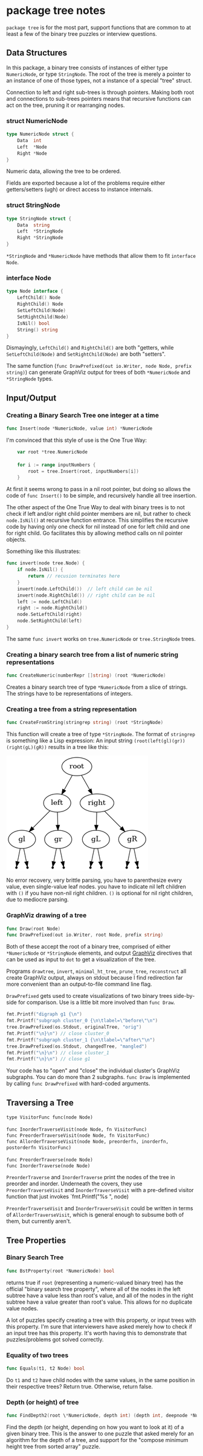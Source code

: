 # package tree notes

`package tree` is for the most part,
support functions that are common to at least a few of the binary tree puzzles
or interview questions.

## Data Structures

In this package, a binary tree consists of instances of
either type `NumericNode`, or type `StringNode`.
The root of the tree is merely a pointer to an instance of one of those types,
not a instance of a special "tree" struct.

Connection to left and right sub-trees is through pointers.
Making both root and connections to sub-trees pointers means
that recursive functions can act on the tree,
pruning it or rearranging nodes.


### struct NumericNode

```go
type NumericNode struct {
    Data  int
    Left  *Node
    Right *Node
}
```

Numeric data, allowing the tree to be ordered.

Fields are exported because a lot of the problems require
either getters/setters (ugh) or direct access to instance internals.

### struct StringNode

```go
type StringNode struct {
    Data  string
    Left  *StringNode 
    Right *StringNode
}
```

`*StringNode` and `*NumericNode` have methods that allow them to fit
`interface Node`.

### interface Node

```go
type Node interface {
    LeftChild() Node
    RightChild() Node
    SetLeftChild(Node)
    SetRightChild(Node)
    IsNil() bool
    String() string
}
```

Dismayingly, `LeftChild()` and `RightChild()` are both "getters,
while `SetLeftChild(Node)` and `SetRightChild(Node)` are both "setters".

The same function (`func DrawPrefixed(out io.Writer, node Node, prefix string)`)
can generate GraphViz output for trees of both `*NumericNode` and `*StringNode`
types.

## Input/Output

### Creating a Binary Search Tree one integer at a time

```go
func Insert(node *NumericNode, value int) *NumericNode
```
I'm convinced that this style of use is the One True Way:

```go
	var root *tree.NumericNode

	for i := range inputNumbers {
		root = tree.Insert(root, inputNumbers[i])
	}
```

At first it seems wrong to pass in a nil root pointer,
but doing so allows the code of `func Insert()` to be simple,
and recursively handle all tree insertion.

The other aspect of the One True Way to deal with binary trees
is to not check if left and/or right child pointer members are nil,
but rather to check `node.IsNil()` at recursive function entrance.
This simplifies the recursive code by having only one
check for nil instead of one for left child and one for right child.
Go facilitates this by allowing method calls on nil pointer objects.

Something like this illustrates:

```go
func invert(node tree.Node) {
    if node.IsNil() {
        return // recusion terminates here
    }
    invert(node.LeftChild())  // left child can be nil
    invert(node.RightChild()) // right child can be nil
    left := node.LeftChild()
    right := node.RightChild()
    node.SetLeftChild(right)
    node.SetRightChild(left)
}
```

The same `func invert` works on `tree.NumericNode` or `tree.StringNode` trees.

### Creating a binary search tree from a list of numeric string representations

```go
func CreateNumeric(numberRepr []string) (root *NumericNode)
```

Creates a binary search tree of type `*NumericNode` from a slice of strings.
The strings have to be representations of integers.

### Creating a tree from a string representation

```go
func CreateFromString(stringrep string) (root *StringNode)
```

This function will create a tree of type `*StringNode`.
The format of `stringrep` is something like a Lisp expression:
An input string `(root(left(gl)(gr))(right(gL)(gR))`
results in a tree like this:

![tree resulting from (root(left(gl)(gr))(right(gL)(gR))](example_tree.png)

No error recovery, very brittle parsing,
you have to parenthesize every value,
even single-value leaf nodes.
you have to indicate nil left children with `()` if you have non-nil right children.
`()` is optional for nil right children, due to mediocre parsing.

### GraphViz drawing of a tree

```go
func Draw(root Node)
func DrawPrefixed(out io.Writer, root Node, prefix string)
```

Both of these accept the root of a binary tree,
comprised of either `*NumericNode` or `*StringNode` elements,
and output [GraphViz](https://graphviz.org) directives
that can be used as input to `dot` to get a visualization
of the tree.

Programs `drawtree`, `invert`, `minimal_ht_tree`, `prune_tree`,
`reconstruct` all create GraphViz output,
always on stdout because I find redirection far more convenient
than an output-to-file command line flag.

`DrawPrefixed` gets used to create visualizations of two binary
trees side-by-side for comparison.
Use is a little bit more involved than `func Draw`.

```go
fmt.Printf("digraph g1 {\n")
fmt.Printf("subgraph cluster_0 {\n\tlabel=\"before\"\n")
tree.DrawPrefixed(os.Stdout, originalTree, "orig")
fmt.Printf("\n}\n") // close cluster_0
fmt.Printf("subgraph cluster_1 {\n\tlabel=\"after\"\n")
tree.DrawPrefixed(os.Stdout, changedTree, "mangled")
fmt.Printf("\n}\n") // close cluster_1
fmt.Printf("\n}\n") // close g1
```

Your code has to "open" and "close" the individual cluster's
GraphViz subgraphs.
You can do more than 2 subgraphs.
`func Draw` is implemented by calling `func DrawPrefixed`
with hard-coded arguments.

## Traversing a Tree

```
type VisitorFunc func(node Node)

func InorderTraverseVisit(node Node, fn VisitorFunc)
func PreorderTraverseVisit(node Node, fn VisitorFunc)
func AllorderTraverseVisit(node Node, preorderfn, inorderfn, postorderfn VisitorFunc)

func PreorderTraverse(node Node)
func InorderTraverse(node Node)
```
`PreorderTraverse` and `InorderTraverse` print the nodes of the tree
in preorder and inorder.
Underneath the covers, they use `PreorderTraverseVisit` and `InorderTraverseVisit`
with a pre-defined visitor function that just invokes `fmt.Printf("%s ", node) 

`PreorderTraverseVisit` and `InorderTraverseVisit` could be written in
terms of `AllorderTraverseVisit`, which is general enough to subsume both
of them, but currently aren't.

## Tree Properties

### Binary Search Tree

```go
func BstProperty(root *NumericNode) bool
```

returns true if `root` (representing a numeric-valued binary tree)
has the official "binary search tree property",
where all of the nodes in the left subtree have a value less than root's value,
and all of the nodes in the right subtree have a value greater than root's value.
This allows for no duplicate value nodes.

A lot of puzzles specify creating a tree with this property,
or input trees with this property.
I'm sure that interviewers have asked merely how to check
if an input tree has this property.
It's worth having this to demonstrate that puzzles/problems
got solved correctly.

### Equality of two trees

```go
func Equals(t1, t2 Node) bool
```

Do `t1` and `t2` have child nodes with the same values,
in the same position in their respective trees?
Return true.
Otherwise, return false.
### Depth (or height) of tree

```go
func FindDepth2(root \*NumericNode, depth int) (depth int, deepnode *NumericNode)
```

Find the depth (or height, depending on how you want to look at it)
of a given binary tree.
This is the answer to one puzzle that asked merely for
an algorithm for the depth of a tree,
and support for the "compose minimum height tree from sorted array"
puzzle.

